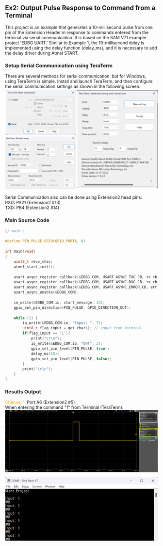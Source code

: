 ## Ex2: Output Pulse Response to Command from a Terminal

This project is an example that generates a 10-millisecond pulse from one pin of the Extension Header in response to commands entered from the terminal via serial communication. It is based on the SAM V71 example project 'EDBG UART.' Similar to Example 1, the 10-millisecond delay is implemented using the delay function (delay_ms), and it is necessary to add the delay driver during Atmel START.

### Setup Serial Communication using TeraTerm

There are several methods for serial communication, but for Windows, using TeraTerm is simple. Install and launch TeraTerm, and then configure the serial communication settings as shown in the following screen.
![alt text](../image/img_ex2_setup_terminal.png)

Serial Communication also can be done using Extension2 head pins:  
RXD: PA21 (Extension2 #13)  
TXD: PB4 (Extension2 #14)

### Main Source Code

```c
// main.c

#define PIN_PULSE GPIO(GPIO_PORTA, 6)

int main(void)
{
	uint8_t recv_char;
	atmel_start_init();

	usart_async_register_callback(&EDBG_COM, USART_ASYNC_TXC_CB, tx_cb_EDBG_COM); // setup for serial communication
	usart_async_register_callback(&EDBG_COM, USART_ASYNC_RXC_CB, rx_cb_EDBG_COM);
	usart_async_register_callback(&EDBG_COM, USART_ASYNC_ERROR_CB, err_cb_EDBG_COM);
	usart_async_enable(&EDBG_COM);

	io_write(&EDBG_COM.io, start_message, 13);
	gpio_set_pin_direction(PIN_PULSE, GPIO_DIRECTION_OUT);

	while (1) {
		io_write(&EDBG_COM.io, "Input: ", 7);
		uint8_t flag_input = get_char(); // input from terminal
		if(flag_input == '1'){
			print("\r\n");
			io_write(&EDBG_COM.io, "ON!", 3);
			gpio_set_pin_level(PIN_PULSE, true);
			delay_ms(10);
			gpio_set_pin_level(PIN_PULSE, false);
		}
		print("\r\n");
	}
}
```

### Results Output

<span style="color: Orange; ">Channel 1</span>: Port A6 (Extension2 #5)  
When entering the command "1" from Terminal (TeraTerm):
![alt text](../image/img_ex2_output.png)

![alt text](../image/img_ex2_terminal_output.png)
